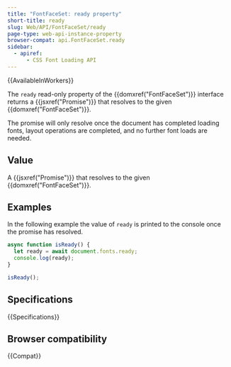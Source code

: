 ```yaml
---
title: "FontFaceSet: ready property"
short-title: ready
slug: Web/API/FontFaceSet/ready
page-type: web-api-instance-property
browser-compat: api.FontFaceSet.ready
sidebar:
  - apiref:
      - CSS Font Loading API
---
```


{{AvailableInWorkers}}

The `ready` read-only property of the {{domxref("FontFaceSet")}} interface returns a {{jsxref("Promise")}} that resolves to the given {{domxref("FontFaceSet")}}.

The promise will only resolve once the document has completed loading fonts, layout operations are completed, and no further font loads are needed.

## Value

A {{jsxref("Promise")}} that resolves to the given {{domxref("FontFaceSet")}}.

## Examples

In the following example the value of `ready` is printed to the console once the promise has resolved.

```js
async function isReady() {
  let ready = await document.fonts.ready;
  console.log(ready);
}

isReady();
```

## Specifications

{{Specifications}}

## Browser compatibility

{{Compat}}

